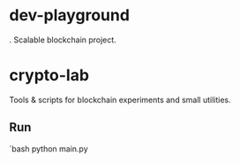 # dev-playground
. Scalable blockchain project.
# crypto-lab
Tools & scripts for blockchain experiments and small utilities.

## Run
`bash
python main.py
